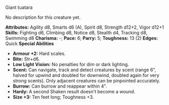 Giant tuatara

No description for this creature yet.

**Attributes:** Agility d8, Smarts d6 (A), Spirit d8, Strength d12+2,
Vigor d12+1
**Skills:** Fighting d6, Climbing d8, Notice d8, Stealth d4, Tracking
d8, Swimming d8
**Charisma:** -; **Pace:** 6; **Parry:** 5; **Toughness:** 13 (2)
**Edges:** Quick
**Special Abilities**
- **Armour +2:** Hard scales.
- **Bite:** Str+d6.
- **Low Light Vision:** No penalties for dim or dark lighting.
- **Scent:** Can navigate, track and detect creatures by scent (range
6", halved for upwind and doubled for downwind, doubled again for very
strong scents). Only adjacent creatures can be pinpointed accurately.
- **Burrow:** Can burrow and reappear within 4".
- **Hardy:** A second Shaken result doesn't become a wound.
- **Size +3:** Ten feet long; Toughness +3.

